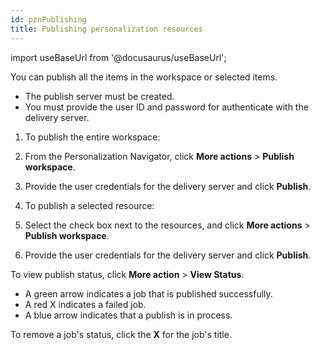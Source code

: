 ```yaml
---
id: pznPublishing
title: Publishing personalization resources
---
```

import useBaseUrl from '@docusaurus/useBaseUrl';



You can publish all the items in the workspace or selected items.

-   The publish server must be created.
-   You must provide the user ID and password for authenticate with the delivery server.

1.  To publish the entire workspace:
2.  From the Personalization Navigator, click **More actions** \> **Publish workspace**.

3.  Provide the user credentials for the delivery server and click **Publish**.

4.  To publish a selected resource:
5.  Select the check box next to the resources, and click **More actions** \> **Publish workspace**.

6.  Provide the user credentials for the delivery server and click **Publish**.


To view publish status, click **More action** \> **View Status**.

-   A green arrow indicates a job that is published successfully.
-   A red X indicates a failed job.
-   A blue arrow indicates that a publish is in process.

To remove a job's status, click the **X** for the job's title.

